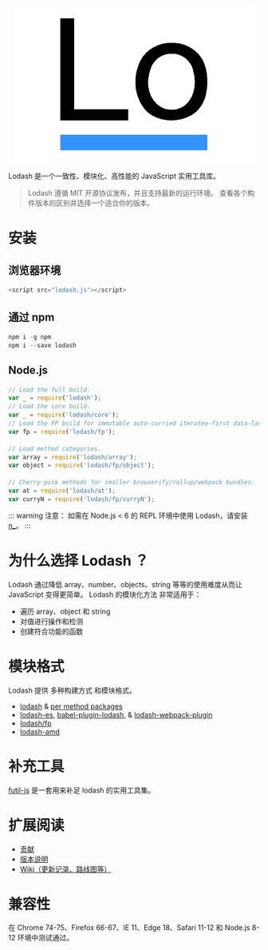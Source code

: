![lodash.png](/images/lodash.png)

Lodash 是一个一致性、模块化、高性能的 JavaScript 实用工具库。

> Lodash 遵循 MIT 开源协议发布，并且支持最新的运行环境。 查看各个构件版本的区别并选择一个适合你的版本。

# 安装

## 浏览器环境

```javascript
<script src="lodash.js"></script>
```

## 通过 npm

```javascript
npm i -g npm
npm i --save lodash
```

## Node.js

```javascript
// Load the full build.
var _ = require('lodash');
// Load the core build.
var _ = require('lodash/core');
// Load the FP build for immutable auto-curried iteratee-first data-last methods.
var fp = require('lodash/fp');
 
// Load method categories.
var array = require('lodash/array');
var object = require('lodash/fp/object');
 
// Cherry-pick methods for smaller browserify/rollup/webpack bundles.
var at = require('lodash/at');
var curryN = require('lodash/fp/curryN');
```

::: warning 注意：
如需在 Node.js < 6 的 REPL 环境中使用 Lodash，请安装 [n_](https://www.npmjs.com/package/n_)。
:::

# 为什么选择 Lodash ？

Lodash 通过降低 array、number、objects、string 等等的使用难度从而让 JavaScript 变得更简单。 Lodash 的模块化方法 非常适用于：

- 遍历 array、object 和 string
- 对值进行操作和检测
- 创建符合功能的函数

# 模块格式

Lodash 提供 多种构建方式 和模块格式。

- [lodash](https://www.npmjs.com/package/lodash) & [per method packages](https://lodash.com/per-method-packages)
- [lodash-es](https://www.npmjs.com/package/lodash-es), [babel-plugin-lodash](https://www.npmjs.com/package/babel-plugin-lodash), & [lodash-webpack-plugin](https://www.npmjs.com/package/lodash-webpack-plugin)
- [lodash/fp](https://github.com/lodash/lodash/tree/4.17.15-npm/fp)
- [lodash-amd](https://www.npmjs.com/package/lodash-amd)

# 补充工具

[futil-js](https://github.com/smartprocure/futil-js) 是一套用来补足 lodash 的实用工具集。

# 扩展阅读

- [贡献](https://github.com/lodash/lodash/blob/master/.github/CONTRIBUTING.md)
- [版本说明](https://github.com/lodash/lodash/releases/tag/4.0.0)
- [Wiki（更新记录、路线图等）](https://github.com/lodash/lodash/wiki)

# 兼容性

在 Chrome 74-75、Firefox 66-67、IE 11、Edge 18、Safari 11-12 和 Node.js 8-12 环境中测试通过。
